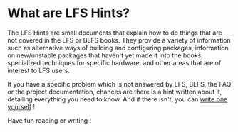 # What are LFS Hints?

The LFS Hints are small documents that explain how to do things that are not covered in the LFS or BLFS books. They provide a variety of information such as alternative ways of building and configuring packages, information on new/unstable packages that haven't yet made it into the books, specialized techniques for specific hardware, and other areas that are of interest to LFS users.

If you have a specific problem which is not answered by LFS, BLFS, the FAQ or the project documentation, chances are there is a hint written about it, detailing everything you need to know. And if there isn't, you can [write one yourself](http://www.linuxfromscratch.org/hints/howtowrite.html) !

Have fun reading or writing !